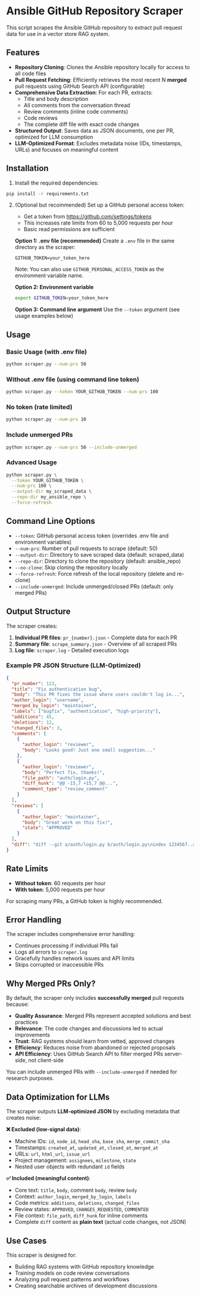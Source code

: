 # Ansible GitHub Repository Scraper

This script scrapes the Ansible GitHub repository to extract pull request data for use in a vector store RAG system.

## Features

- **Repository Cloning**: Clones the Ansible repository locally for access to all code files
- **Pull Request Fetching**: Efficiently retrieves the most recent N **merged** pull requests using GitHub Search API (configurable)
- **Comprehensive Data Extraction**: For each PR, extracts:
  - Title and body description
  - All comments from the conversation thread
  - Review comments (inline code comments)
  - Code reviews
  - The complete diff file with exact code changes
- **Structured Output**: Saves data as JSON documents, one per PR, optimized for LLM consumption
- **LLM-Optimized Format**: Excludes metadata noise (IDs, timestamps, URLs) and focuses on meaningful content

## Installation

1. Install the required dependencies:
```bash
pip install -r requirements.txt
```

2. (Optional but recommended) Set up a GitHub personal access token:
   - Get a token from https://github.com/settings/tokens
   - This increases rate limits from 60 to 5,000 requests per hour
   - Basic read permissions are sufficient
   
   **Option 1: .env file (recommended)**
   Create a `.env` file in the same directory as the scraper:
   ```
   GITHUB_TOKEN=your_token_here
   ```
   
   Note: You can also use `GITHUB_PERSONAL_ACCESS_TOKEN` as the environment variable name.
   
   **Option 2: Environment variable**
   ```bash
   export GITHUB_TOKEN=your_token_here
   ```
   
   **Option 3: Command line argument**
   Use the `--token` argument (see usage examples below)

## Usage

### Basic Usage (with .env file)
```bash
python scraper.py --num-prs 50
```

### Without .env file (using command line token)
```bash
python scraper.py --token YOUR_GITHUB_TOKEN --num-prs 100
```

### No token (rate limited)
```bash
python scraper.py --num-prs 10
```

### Include unmerged PRs
```bash
python scraper.py --num-prs 50 --include-unmerged
```

### Advanced Usage
```bash
python scraper.py \
  --token YOUR_GITHUB_TOKEN \
  --num-prs 100 \
  --output-dir my_scraped_data \
  --repo-dir my_ansible_repo \
  --force-refresh
```

## Command Line Options

- `--token`: GitHub personal access token (overrides .env file and environment variables)
- `--num-prs`: Number of pull requests to scrape (default: 50)
- `--output-dir`: Directory to save scraped data (default: scraped_data)
- `--repo-dir`: Directory to clone the repository (default: ansible_repo)
- `--no-clone`: Skip cloning the repository locally
- `--force-refresh`: Force refresh of the local repository (delete and re-clone)
- `--include-unmerged`: Include unmerged/closed PRs (default: only merged PRs)

## Output Structure

The scraper creates:

1. **Individual PR files**: `pr_{number}.json` - Complete data for each PR
2. **Summary file**: `scrape_summary.json` - Overview of all scraped PRs
3. **Log file**: `scraper.log` - Detailed execution logs

### Example PR JSON Structure (LLM-Optimized)
```json
{
  "pr_number": 123,
  "title": "Fix authentication bug",
  "body": "This PR fixes the issue where users couldn't log in...",
  "author_login": "username",
  "merged_by_login": "maintainer",
  "labels": ["bugfix", "authentication", "high-priority"],
  "additions": 45,
  "deletions": 12,
  "changed_files": 3,
  "comments": [
    {
      "author_login": "reviewer",
      "body": "Looks good! Just one small suggestion..."
    },
    {
      "author_login": "reviewer",
      "body": "Perfect fix, thanks!",
      "file_path": "auth/login.py",
      "diff_hunk": "@@ -15,7 +15,7 @@...",
      "comment_type": "review_comment"
    }
  ],
  "reviews": [
    {
      "author_login": "maintainer",
      "body": "Great work on this fix!",
      "state": "APPROVED"
    }
  ],
  "diff": "diff --git a/auth/login.py b/auth/login.py\nindex 1234567..abcdefg 100644\n--- a/auth/login.py\n+++ b/auth/login.py\n@@ -15,7 +15,7 @@ def authenticate(user):\n-    if user.password == stored_password:\n+    if hash(user.password) == stored_hash:\n         return True"
}
```

## Rate Limits

- **Without token**: 60 requests per hour
- **With token**: 5,000 requests per hour

For scraping many PRs, a GitHub token is highly recommended.

## Error Handling

The scraper includes comprehensive error handling:
- Continues processing if individual PRs fail
- Logs all errors to `scraper.log`
- Gracefully handles network issues and API limits
- Skips corrupted or inaccessible PRs

## Why Merged PRs Only?

By default, the scraper only includes **successfully merged** pull requests because:

- **Quality Assurance**: Merged PRs represent accepted solutions and best practices
- **Relevance**: The code changes and discussions led to actual improvements
- **Trust**: RAG systems should learn from vetted, approved changes
- **Efficiency**: Reduces noise from abandoned or rejected proposals
- **API Efficiency**: Uses GitHub Search API to filter merged PRs server-side, not client-side

You can include unmerged PRs with `--include-unmerged` if needed for research purposes.

## Data Optimization for LLMs

The scraper outputs **LLM-optimized JSON** by excluding metadata that creates noise:

**❌ Excluded (low-signal data)**:
- Machine IDs: `id`, `node_id`, `head_sha`, `base_sha`, `merge_commit_sha`
- Timestamps: `created_at`, `updated_at`, `closed_at`, `merged_at`
- URLs: `url`, `html_url`, `issue_url`
- Project management: `assignees`, `milestone`, `state`
- Nested user objects with redundant `id` fields

**✅ Included (meaningful content)**:
- Core text: `title`, `body`, comment `body`, review `body`
- Context: `author_login`, `merged_by_login`, `labels`
- Code metrics: `additions`, `deletions`, `changed_files`
- Review states: `APPROVED`, `CHANGES_REQUESTED`, `COMMENTED`
- File context: `file_path`, `diff_hunk` for inline comments
- Complete `diff` content as **plain text** (actual code changes, not JSON)

## Use Cases

This scraper is designed for:
- Building RAG systems with GitHub repository knowledge
- Training models on code review conversations
- Analyzing pull request patterns and workflows
- Creating searchable archives of development discussions